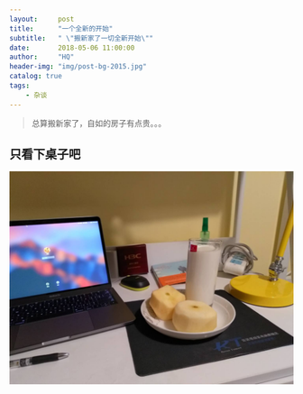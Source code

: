 ```yaml
---
layout:     post
title:      "一个全新的开始"
subtitle:   " \"搬新家了一切全新开始\""
date:       2018-05-06 11:00:00
author:     "HQ"
header-img: "img/post-bg-2015.jpg"
catalog: true
tags:
    - 杂谈
---
```


> 总算搬新家了，自如的房子有点贵。。。


## 只看下桌子吧
![插件提示](https://raw.githubusercontent.com/heqiao2010/heqiao2010.github.io/master/img/etc/ziru.jpeg "桌子")